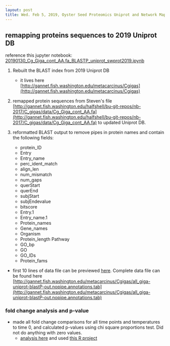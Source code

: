 ```yaml
---
layout: post
title: Wed. Feb 5, 2019, Oyster Seed Proteomics Uniprot and Network Mapping
---
```


## remapping proteins sequences to 2019 Uniprot DB

reference this jupyter notebook: [20190130\_Cg\_Giga\_cont\_AA.fa\_BLASTP\_uniprot\_swprot2019.ipynb](https://github.com/shellytrigg/OysterSeedProject/blob/master/jupyter/20190130_Cg_Giga_cont_AA.fa_BLASTP_uniprot_swprot2019.ipynb)

1. Rebuilt the BLAST index from 2019 Uniprot DB
	- it lives here [http://gannet.fish.washington.edu/metacarcinus/Cgigas](http://gannet.fish.washington.edu/metacarcinus/Cgigas)
2. remapped protein sequences from Steven's file [http://gannet.fish.washington.edu/halfshell/bu-git-repos/nb-2017/C_gigas/data/Cg_Giga_cont_AA.fa](http://gannet.fish.washington.edu/halfshell/bu-git-repos/nb-2017/C_gigas/data/Cg_Giga_cont_AA.fa) to updated Uniprot DB.

3. reformatted BLAST output to remove pipes in protein names and contain the following fields:
	- protein_ID	
	- Entry	
	- Entry_name	
	- perc_ident_match	
	- align_len	
	- num_mismatch	
	- num_gaps	
	- querStart	
	- querEnd	
	- subjStart	
	- subjEndevalue	
	- bitscore	
	- Entry.1	
	- Entry_name.1	
	- Protein_names	
	- Gene_names	
	- Organism	
	- Protein_length	Pathway	
	- GO_bp	
	- GO	
	- GO_IDs	
	- Protein_fams
- first 10 lines of data file can be previewed [here](https://github.com/shellytrigg/OysterSeedProject/blob/master/analysis/UniprotAnnotations_NetworkAnalysis/example_reformattedUniprot_output_from_20190130jupyternotebook.tsv). Complete data file can be found here [http://gannet.fish.washington.edu/metacarcinus/Cgigas/all_giga-uniprot-blastP-out.nopipe.annotations.tab](http://gannet.fish.washington.edu/metacarcinus/Cgigas/all_giga-uniprot-blastP-out.nopipe.annotations.tab)

### fold change analysis and p-value

- made all fold change comparisons for all time points and temperatures to time 0, and calculated p-values using chi square proportions test.  Did not do anything with zero values.
	- [analysis here](https://github.com/shellytrigg/OysterSeedProject/blob/master/analysis/TotNumSpecRatio_FC_Pval/TotNumSpecRatio_FC_Pval.Rmd) and used [this R project](https://github.com/shellytrigg/OysterSeedProject/blob/master/analysis/TotNumSpecRatio_FC_Pval/TotNumSpecRatio_FC_Pval.Rproj)



